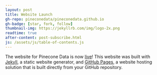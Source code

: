 ```yaml
---
layout: post
title: Website Launch
gh-repo: pineconedata/pineconedata.github.io
gh-badge: [star, fork, follow]
thumbnail-img: https://jekyllrb.com/img/logo-2x.png
readtime: true
after-content: post-subscribe.html
js: /assets/js/table-of-contents.js
---
```


The website for Pinecone Data is now [live](https://pineconedata.github.io)! This website was built with [Jekyll](https://jekyllrb.com/), a static website generator, and [GitHub Pages](https://pages.github.com/), a website hosting solution that is built directly from your GitHub repository. 

<div id="toc"></div>
